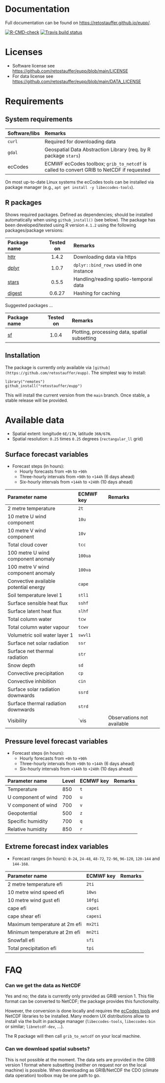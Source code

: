 
# Documentation

Full documentation can be found on <https://retostauffer.github.io/eupp/>.

<!-- badges: start -->
[![R-CMD-check](https://github.com/retostauffer/eupp/workflows/R-CMD-check/badge.svg)](https://github.com/retostauffer/eupp/actions)
[![Travis build status](https://travis-ci.com/retostauffer/eupp.svg?branch=main)](https://travis-ci.com/retostauffer/eupp)
<!-- badges: end -->


# Licenses

* Software license see <https://github.com/retostauffer/eupp/blob/main/LICENSE>
* For data license see <https://github.com/retostauffer/eupp/blob/main/DATA_LICENSE>

# Requirements

## System requirements

| Software/libs | Remarks |
|:--------------|:--------|
| `curl`        | Required for downloading data |
| `gdal`        | Geospatial Data Abstraction Library (req. by R package `stars`) |
| ecCodes       | ECMWF ecCodes toolbox; `grib_to_netcdf` is called to convert GRIB to NetCDF if requested |

On most up-to-date Linux systems the ecCodes tools can be installed via package
manager (e.g., `apt get install -y libeccodes-tools`).


## R packages

Shows required packages. Defined as dependencies; should be installed automatically
when using `github_install()` (see below). The package has been developed/tested using
R version `4.1.2` using the following packages/package versions:

| Package name | Tested on | Remarks |
|:-------------|:---------:|:--------|
| [httr](https://cran.r-project.org/package=httr) | 1.4.2     | Downloading data via https |
| [dplyr](https://cran.r-project.org/package=dplyr) | 1.0.7     | `dplyr::bind_rows` used in one instance |
| [stars](https://cran.r-project.org/package=stars) | 0.5.5     | Handling/reading spatio-temporal data |
| [digest](https://cran.r-project.org/package=digest) | 0.6.27    | Hashing for caching |

Suggested packages ...

| Package name | Tested on | Remarks |
|:-------------|:---------:|:--------|
| [sf](https://cran.r-project.org/package=sf) | 1.0.4     | Plotting, processing data, spatial subsetting |


## Installation

The package is currently only available via `[github](https://github.com/retostauffer/eupp)`.
The simplest way to install:

```
library("remotes")
github_install("retostauffer/eupp")
```

This will install the current version from the `main` branch. Once stable, a stable
release will be provided.


# Available data

* Spatial extent: longitude `6E/17W`, latitude `36N/67N`.
* Spatial resolution: `0.25` times `0.25` degrees (`rectangular_ll` grid)

## Surface forecast variables

* Forecast steps (in hours):
    * Hourly forecasts from `+0h` to `+90h`
    * Three-hourly intervals from `+90h` to `+144h` (6 days ahead)
    * Six-hourly intervals from `+144h` to `+240h` (10 days ahead)

| Parameter name                        | ECMWF key | Remarks |
|:--------------------------------------|:----------|:--------|
| 2 metre temperature                   | `2t`      |         |
| 10 metre U wind component             | `10u`     |         |
| 10 metre V wind component             | `10v`     |         |
| Total cloud cover                     | `tcc`     |         |
| 100 metre U wind component anomaly    | `100ua`   |         |
| 100 metre V wind component anomaly    | `100va`   |         |
| Convective available potential energy | `cape`    |         |
| Soil temperature level 1              | `stl1`    |         |
| Surface sensible heat flux            | `sshf`    |         |
| Surface latent heat flux              | `slhf`    |         |
| Total column water                    | `tcw`     |         |
| Total column water vapour             | `tcwv`    |         |
| Volumetric soil water layer 1         | `swvl1`   |         |
| Surface net solar radiation           | `ssr`     |         |
| Surface net thermal radiation         | `str`     |         |
| Snow depth                            | `sd`      |         |
| Convective precipitation              | `cp`      |         |
| Convective inhibition                 | `cin`     |         |
| Surface solar radiation downwards     | `ssrd`    |         |
| Surface thermal radiation downwards   | `strd`    |         |
| Visibility                            | `vis      | Observations not available |


## Pressure level forecast variables

* Forecast steps (in hours):
    * Hourly forecasts from `+0h` to `+90h`
    * Three-hourly intervals from `+90h` to `+144h` (6 days ahead)
    * Six-hourly intervals from `+144h` to `+240h` (10 days ahead)

| Parameter name      | Level  | ECMWF key | Remarks |
|:--------------------|:-------|:----------|:--------|
| Temperature         | 850    | `t`       |         |
| U component of wind | 700    | `u`       |         |
| V component of wind | 700    | `v`       |         |
| Geopotential        | 500    | `z`       |         |
| Specific humidity   | 700    | `q`       |         |
| Relative humidity   | 850    | `r`       |         |

## Extreme forecast index variables

* Forecast ranges (in hours): `0-24`, `24-48`, `48-72`, `72-96`, `96-120`,
  `120-144` and `144-168`.

| Parameter name                | ECMWF key | Remarks |
|:------------------------------|:----------|:--------|
| 2 metre temperature efi       | `2ti`     |         |
| 10 metre wind speed efi       | `10ws`    |         |
| 10 metre wind gust efi        | `10fgi`   |         |
| cape efi                      | `capei`   |         |
| cape shear efi                | `capesi`  |         |
| Maximum temperature at 2m efi | `mx2ti`   |         |
| Minimum temperature at 2m efi | `mn2ti`   |         |
| Snowfall efi                  | `sfi`     |         |
| Total precipitation efi       | `tpi`     |         |

# FAQ

### Can we get the data as NetCDF

Yes and no; the data is currently only provided as GRIB version 1. This file format
can be converted to NetCDF; the package provides this functionality.

However, the conversion is done locally and requires the [ecCodes
tools](https://confluence.ecmwf.int/display/ECC/ecCodes+Home) and NetCDF libraries
to be installed.  Many modern UX distributions allow to install via the built
in package manager (`libeccodes-tools`, `libeccodes-bin` or similar; `libnetcdf-dev`, ...).

The R package will then call `grib_to_netcdf` on your local machine.

### Can we download spatial subsets?

This is not possible at the moment. The data sets are provided in the GRIB version 1 format
where subsetting (neither on request nor on the local machine) is possible. When downloading
as GRIB/NetCDF the CDO (climate data operation) toolbox may be one path to go.

